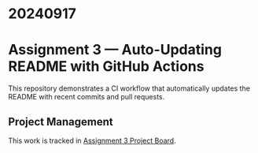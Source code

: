 # 20240917
# Assignment 3 — Auto-Updating README with GitHub Actions

This repository demonstrates a CI workflow that automatically updates the README with recent commits and pull requests.

<!-- BEGIN:activity -->
<!-- The section below is auto-generated; do not edit manually. -->
<!-- END:activity -->

## Project Management
This work is tracked in [Assignment 3 Project Board](https://github.com/93weiwei/20240917/projects/2).

